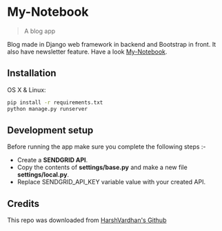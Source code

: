 # My-Notebook
> A blog app

Blog made in Django web framework in backend and Bootstrap in front. It also have newsletter feature. Have a look <a href="https://my-notebook.herokuapp.com" target="_blank">My-Notebook</a>.

## Installation

OS X & Linux:

```sh
pip install -r requirements.txt
python manage.py runserver
```

## Development setup

Before running the app make sure you complete the following steps :-<br>
* Create a <strong>SENDGRID API</strong>.
* Copy the contents of <strong>settings/base.py</strong> and make a new file <strong>settings/local.py</strong>.
* Replace SENDGRID_API_KEY variable value with your created API.

## Credits

This repo was downloaded from <a href="https://github.com/hrsvrdhn/blog_django" target="_blank">HarshVardhan's Github</a> 